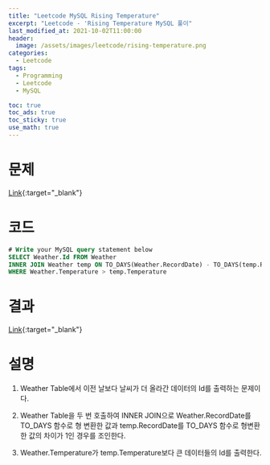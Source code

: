 ```yaml
---
title: "Leetcode MySQL Rising Temperature"
excerpt: "Leetcode - 'Rising Temperature MySQL 풀이"
last_modified_at: 2021-10-02T11:00:00
header:
  image: /assets/images/leetcode/rising-temperature.png
categories:
  - Leetcode
tags:
  - Programming
  - Leetcode
  - MySQL

toc: true
toc_ads: true
toc_sticky: true
use_math: true
---
```

# 문제
[Link](https://leetcode.com/problems/rising-temperature/){:target="_blank"}

# 코드
```sql
# Write your MySQL query statement below
SELECT Weather.Id FROM Weather
INNER JOIN Weather temp ON TO_DAYS(Weather.RecordDate) - TO_DAYS(temp.RecordDate) = 1
WHERE Weather.Temperature > temp.Temperature
```

# 결과
[Link](https://leetcode.com/submissions/detail/564256620/){:target="_blank"}

# 설명
1. Weather Table에서 이전 날보다 날씨가 더 올라간 데이터의 Id를 출력하는 문제이다.

2. Weather Table을 두 번 호출하여 INNER JOIN으로 Weather.RecordDate를 TO_DAYS 함수로 형 변환한 값과 temp.RecordDate를 TO_DAYS 함수로 형변환 한 값의 차이가 1인 경우를 조인한다.

3. Weather.Temperature가 temp.Temperature보다 큰 데이터들의 Id를 출력한다.